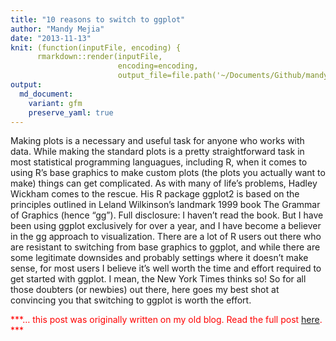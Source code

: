 ```yaml
---
title: "10 reasons to switch to ggplot"
author: "Mandy Mejia"
date: "2013-11-13"
knit: (function(inputFile, encoding) { 
      rmarkdown::render(inputFile,
                        encoding=encoding, 
                        output_file=file.path('~/Documents/Github/mandymejia.github.io/_posts/', '2013-11-13-ggplot.md')) })
output:
  md_document:
    variant: gfm
    preserve_yaml: true
---
```


Making plots is a necessary and useful task for anyone who works with
data. While making the standard plots is a pretty straightforward task
in most statistical programming languagues, including R, when it comes
to using R’s base graphics to make custom plots (the plots you actually
want to make) things can get complicated. As with many of life’s
problems, Hadley Wickham comes to the rescue. His R package ggplot2 is
based on the principles outlined in Leland Wilkinson’s landmark 1999
book The Grammar of Graphics (hence “gg”). Full disclosure: I haven’t
read the book. But I have been using ggplot exclusively for over a year,
and I have become a believer in the gg approach to visualization. There
are a lot of R users out there who are resistant to switching from base
graphics to ggplot, and while there are some legitimate downsides and
probably settings where it doesn’t make sense, for most users I believe
it’s well worth the time and effort required to get started with ggplot.
I mean, the New York Times thinks so! So for all those doubters (or
newbies) out there, here goes my best shot at convincing you that
switching to ggplot is worth the effort.

<span style="color:red"> ***… this post was originally written on my old
blog. Read the full post
[here](https://mandymejia.wordpress.com/2013/11/13/10-reasons-to-switch-to-ggplot-7/).
*** </span>
